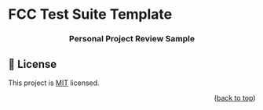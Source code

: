 # FCC Test Suite Template

<a name="readme-top"></a>


<div align="center">
  

  <h3><b> Personal Project Review Sample </b></h3>

</div>

<!-- LICENSE -->

## 📝 License <a name="license"></a>

This project is [MIT](./LICENSE) licensed.



<p align="right">(<a href="#readme-top">back to top</a>)</p>